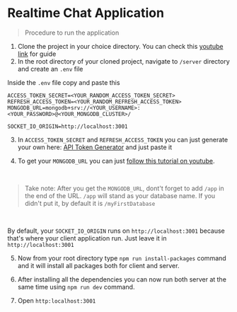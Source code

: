 # Realtime Chat Application

> Procedure to run the application

1. Clone the project in your choice directory. You can check this [youtube link](https://www.youtube.com/watch?v=q9wc7hUrW8U) for guide
2. In the root directory of your cloned project, navigate to `/server` directory and create an `.env` file

Inside the `.env` file copy and paste this

```
ACCESS_TOKEN_SECRET=<YOUR_RANDOM_ACCESS_TOKEN_SECRET>
REFRESH_ACCESS_TOKEN=<YOUR_RANDOM_REFRESH_ACCESS_TOKEN>
MONGODB_URL=mongodb+srv://<YOUR_USERNAME>:<YOUR_PASSWORD>@<YOUR_MONGODB_CLUSTER>/

SOCKET_IO_ORIGIN=http://localhost:3001
```

3. In `ACCESS_TOKEN_SECRET` and `REFRESH_ACCESS_TOKEN` you can just generate your own here: [API Token Generator](https://generate-random.org/api-token-generator?count=1&length=64&type=mixed-numbers-symbols&prefix=) and just paste it

4. To get your `MONGODB_URL` you can just [follow this tutorial on youtube](https://www.youtube.com/watch?v=rHbhlW8qv5A).

<br />

> Take note: After you get the `MONGODB_URL`, dont't forget to add `/app` in the end of the URL. `/app` will stand as your database name. If you didn't put it, by default it is `/myFirstDatabase`

<br />

By default, your `SOCKET_IO_ORIGIN` runs on `http://localhost:3001` because that's where your client application run. Just leave it in `http://localhost:3001`

5. Now from your root directory type `npm run install-packages` command and it will install all packages both for client and server.

6. After installing all the dependencies you can now run both server at the same time using `npm run dev` command.

7. Open `http:localhost:3001`
